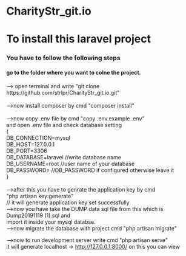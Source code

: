 # CharityStr_git.io
<h1>To install this laravel project</h1>
<h3>You have to follow the following steps</h3>
<h4> go to the folder where you want to colne the project.</h4>
--> open terminal and write "git clone https://github.com/strlpr/CharityStr_git.io.git"<br>
<br>
-->now install composer by cmd "composer install"<br>
<br>
-->now copy .env file by cmd "copy .env.example .env"<br>
and open .env file and check database setting<br>
{<br>
    DB_CONNECTION=mysql<br>
    DB_HOST=127.0.0.1<br>
    DB_PORT=3306<br>
    DB_DATABASE=laravel //write database name<br>
    DB_USERNAME=root //user name of your database<br>
    DB_PASSWORD=   //DB_PASSWORD if configured otherwise leave it<br>
}<br>
<br>
-->after this you have to genrate the application key by cmd <br>
"php artisan key:generate"<br>
// it will generate application key set successfully<br>
-->now you have take the DUMP data sql file from this which is Dump20191119 (1).sql and <br> import it inside your mysql databse.
<br>
-->now migrate the database with project cmd "php artisan migrate"

-->now to run development server write cmd "php artisan serve"<br>
it will generate localhost -> http://127.0.0.1:8000/ on this you can view<br>
